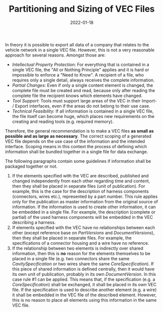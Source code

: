 ﻿---
title: Partitioning and Sizing of VEC Files
toc: false
type: specs
layout:  package
date: "2022-01-18"
draft: false
specification: VEC
version: 1.2.2
documentType: "Recommendation"
elementType:  Package
menu:
  VEC-1.2.2:    
    parent: xml-representation-of-the-model
    identifier: xml-representation-of-the-model/partitioning-and-sizing-of-vec-files
    weight: 1012003 

# Prev/next pager order (if `docs_section_pager` enabled in `params.toml`)
weight: 1012003
---
<p> In theory it is possible to export all data of a company that relates to the vehicle network in a single VEC&#160;file. However, this is not a very reasonable approach for several reasons. Amongst those are:      </p>      <ul>       <li> <i>Intellectual Property Protection: </i>For everything that is contained in a single VEC&#160;file, the &quot;All or Nothing&#160;Principle&quot; applies and it is hard or impossible to enforce a &quot;Need to Know&quot;. A recipient of a file, who requires only a single detail, always receives the complete information.        </li>       <li> <i>Partial Changes:</i> Even if only a single content element is changed, the complete file must be created and read, because only after reading the complete file the recipient knows which elements have changed.        </li>       <li> <i>Tool Support:</i> Tools must support large areas of the VEC&#160;in their Import- /&#160;Export interfaces, even if the areas do not belong to their use case.        </li>       <li> <i>Technical Feasibility:</i> If all information is contained in a single VEC&#160;file, the file itself can become huge, which places new requirements on the creating and reading tools (e.g. required memory).        </li>     </ul>     <p> Therefore, the general recommendation is to make a VEC files <b>as small as possible and as large as necessary</b>. The correct scoping of a generated VEC&#160;file depends on the use case of the information and the intended interface. Scoping means in this context the process of defining which information shall be bundled together in a single file for data exchange.      </p>      <p> The following paragraphs contain some guidelines if information shall be packaged together or not.      </p>      <ol>       <li> If the elements specified with the VEC&#160;are described, published and changed independently from each other regarding time and content, then they shall be placed in separate files (unit of publication). For example, this is the case for the description of harness components (connectors, wires etc.), represented by a part number. This rule applies only for the publication as master information from the original source of information. If the information is used to create other information, it can be embedded in a single file. For example, the description (complete or partial) of the used harness components will be embedded in the VEC describing a harness.        </li>       <li> If elements specified with the VEC&#160;have no relationships between each other (except reference base on <i>PartVersions </i>and <i>DocumentVersions</i>), then they shall be placed in separate files. For example, the specifications of a connector housing and a wire have no reference.        </li>       <li> If the relationship between two elements is indirectly over shared information, then this is <b>no</b> reason for the elements themselves to be placed in a single file (e.g. two connectors share the same <i>CavitySpecification</i> or two wires share the same <i>CoreSpecification</i>). If this piece of shared information is defined centrally, then it would have its own unit of publication, probably in its own <i>DocumentVersion</i>. In this case rule #1 can be applied. This means that, if the specification (e.g. a <i>CoreSpecification</i>) shall be exchanged, it shall be placed in its own VEC file. If the specification is used to describe another element (e.g. a wire) it shall be embedded in the VEC file of the described element. However, this is no reason to place all elements using this information in the same VEC&#160;file.        </li>     </ol>     <p> &#160;      </p>